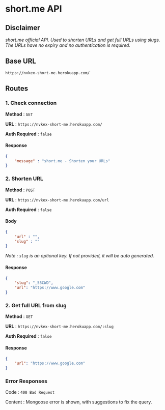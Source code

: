 # short.me API

## Disclaimer
*short.me official API. Used to shorten URLs and get full URLs using slugs. The URLs have no expiry and no authentication is required.*
## Base URL
`https://nvkex-short-me.herokuapp.com/`

## Routes
### 1. Check connection
**Method** : `GET`

**URL** : `https://nvkex-short-me.herokuapp.com/`

**Auth Required** : `false`

#### Response
```json
{
    "message" : "short.me - Shorten your URLs"
}
```
### 2. Shorten URL
**Method** : `POST`

**URL** : `https://nvkex-short-me.herokuapp.com/url`

**Auth Required** : `false`

#### Body
```json
{
    "url" : "",
    "slug" : ""
}
```
*Note : `slug` is an optional key. If not provided, it will be auto generated.*

#### Response
```json
{
    "slug": "_55CWD",
    "url": "https://www.google.com"
}
```

### 2. Get full URL from slug
**Method** : `GET`

**URL** : `https://nvkex-short-me.herokuapp.com/:slug`

**Auth Required** : `false`

#### Response
```json
{
    "url": "https://www.google.com"
}
```

### Error Responses

Code : `400 Bad Request`

Content : Mongoose error is shown, with suggestions to fix the query.




